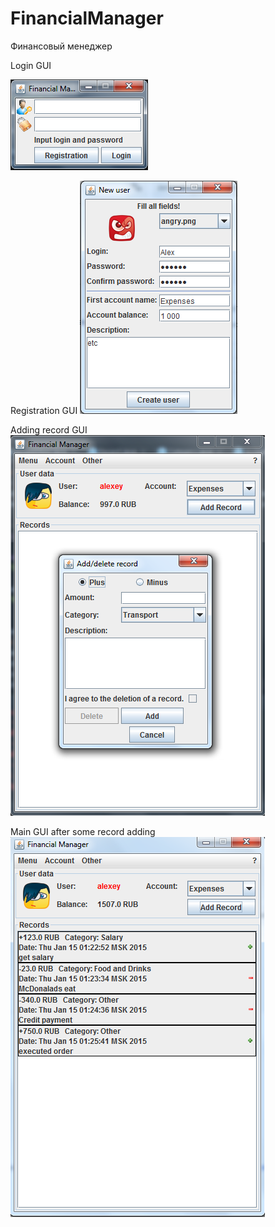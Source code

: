 FinancialManager
================

Финансовый менеджер 

Login GUI

![login img](https://raw.githubusercontent.com/HellMachine/FinancialManager/master/images/login.png) 

Registration GUI
![registration img](https://raw.githubusercontent.com/HellMachine/FinancialManager/master/images/regui.png)

Adding record GUI
![addrecord img](https://raw.githubusercontent.com/HellMachine/FinancialManager/master/images/addrec.png)

Main GUI after some record adding
![mainview img](https://raw.githubusercontent.com/HellMachine/FinancialManager/master/images/view.png)



